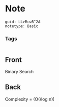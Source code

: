 # Note
```
guid: LL>RcwB^2A
notetype: Basic
```

### Tags
```
```

## Front
Binary Search

## Back
Complexity = \(O(\log n)\)
